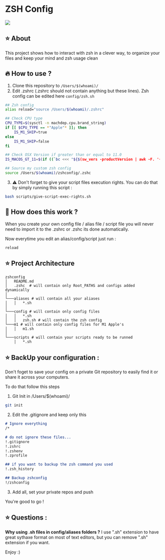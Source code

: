 # ZSH Config
![](https://img.shields.io/badge/version-1.0.0-green.svg)


## ⭐️ About 

This project shows how to interact with zsh in a clever way, to organize your files and keep your mind and zsh usage clean

## 🔥 How to use ?

1. Clone this repository to `/Users/$(whoami)/`  
2. Edit .zshrc (.zshrc should not contain anything but these lines). Zsh config can be edited here `config/zsh.sh` 
```sh 
## Zsh config 
alias reload="source /Users/$(whoami)/.zshrc"

## Check CPU type
CPU_TYPE=$(sysctl -n machdep.cpu.brand_string)
if [[ $CPU_TYPE == *"Apple"* ]]; then
    IS_M1_SHIP=true
else
    IS_M1_SHIP=false
fi

## Check OSX Version if greater than or equal to 11.0
IS_MACOS_GT_11=$(if ((`bc <<< "${$(sw_vers -productVersion | awk -F. '{print $1"."$2}')}>11.0"`)); then echo "true"; else echo "false"; fi)

## Source my custom zsh config
source /Users/$(whoami)/zshconfig/.zshc
```
3. ⚠️ Don't forget to give your script files execution rights. You can do that by simply running this script :
```sh
bash scripts/give-script-exec-rights.sh
``` 

## 🔆 How does this work ? 

When you create your own config file / alias file / script file you will never need to import it to the .zshrc or .zshc its done automatically. 

Now everytime you edit an alias/config/script just run : 
```
reload
```

## ⭐️ Project Architecture 

```
zshconfig
│   README.md
│   .zshc  # will contain only Root_PATHS and configs added dynamically
│
└───aliases # will contain all your aliases
│   │   *.sh
│   
└───config # will contain only config files
│   │   *.sh
│   │   zsh.sh # will contain the zsh config
└───m1 # will contain only config files for M1 Apple's
│   │   m1.sh
│   
└───scripts # will contain your scripts ready to be runned
    │   *.sh
```

## ⭐️ BackUp your configuration :

Don't foget to save your config on a private Git repository to easily find it or share it across your computers. 

To do that follow this steps

1. Git Init in  /Users/$(whoami)/
```sh
git init
```
2. Edit the .gitignore and keep only this
```md
# Ignore everything
/*

# do not ignore these files...
!.gitignore
!.zshrc
!.zshenv
!.zprofile

## if you want to backup the zsh command you used 
!.zsh_history

## Backup zshconfig
!/zshconfig
```
3. Add all, set your private repos and push

You're good to go !

## ⭐️ Questions :

**Why using .sh files in config/aliases folders ?**
I use ".sh" extension to have great sythaxe format on most of text editors, but you can remove ".sh" extension if you want. 

Enjoy :) 
